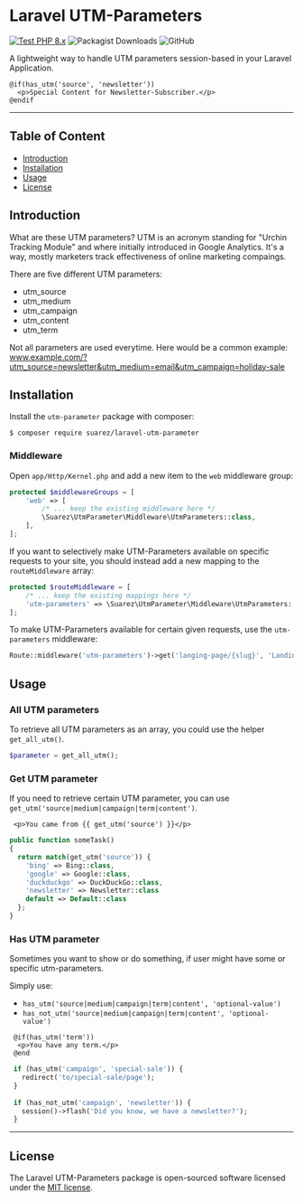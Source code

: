 # Laravel UTM-Parameters

[![Test PHP 8.x](https://github.com/toni-suarez/laravel-utm-parameter/actions/workflows/tests-php8.yml/badge.svg?branch=main)](https://github.com/toni-suarez/laravel-utm-parameter/actions/workflows/tests-php8.yml)
![Packagist Downloads](https://img.shields.io/packagist/dt/suarez/laravel-utm-parameter)
![GitHub](https://img.shields.io/github/license/toni-suarez/laravel-utm-parameter)


A lightweight way to handle UTM parameters session-based in your Laravel Application.

```blade
@if(has_utm('source', 'newsletter'))
  <p>Special Content for Newsletter-Subscriber.</p>
@endif
```

---

## Table of Content

- [Introduction](#introduction)
- [Installation](#installation)
- [Usage](#usage)
- [License](#license)

## Introduction

What are these UTM parameters? UTM is an acronym standing for "Urchin Tracking Module" and where initially introduced in Google Analytics. It's a way, mostly marketers track effectiveness of online marketing compaings.

There are five different UTM parameters:
- utm_source
- utm_medium
- utm_campaign
- utm_content
- utm_term

Not all parameters are used everytime. 
Here would be a common example: www.example.com/?utm_source=newsletter&utm_medium=email&utm_campaign=holiday-sale


## Installation

Install the `utm-parameter` package with composer:

```
$ composer require suarez/laravel-utm-parameter
```

### Middleware

Open `app/Http/Kernel.php` and add a new item to the `web` middleware group:

```php
protected $middlewareGroups = [
    'web' => [
        /* ... keep the existing middleware here */
        \Suarez\UtmParameter\Middleware\UtmParameters::class,
    ],
];
```

If you want to selectively make UTM-Parameters available on specific requests to your site, you should instead add a new mapping to the `routeMiddleware` array:

```php
protected $routeMiddleware = [
    /* ... keep the existing mappings here */
    'utm-parameters' => \Suarez\UtmParameter\Middleware\UtmParameters::class,
];
```

To make UTM-Parameters available for certain given requests, use the `utm-parameters` middleware:

```php
Route::middleware('utm-parameters')->get('langing-page/{slug}', 'LandingPageController@show');
```

## Usage

### All UTM parameters

To retrieve all UTM parameters as an array, you could use the helper `get_all_utm()`.

```php
$parameter = get_all_utm();
```

###  Get UTM parameter

If you need to retrieve certain UTM parameter, you can use `get_utm('source|medium|campaign|term|content')`.

```blade
 <p>You came from {{ get_utm('source') }}</p>
```

```php
public function someTask()
{
  return match(get_utm('source')) {
    'bing' => Bing::class,
    'google' => Google::class,
    'duckduckgo' => DuckDuckGo::class,
    'newsletter' => Newsletter::class
    default => Default::class
  };
}
```

### Has UTM parameter

Sometimes you want to show or do something, if user might have some or specific utm-parameters. 

Simply use:
- `has_utm('source|medium|campaign|term|content', 'optional-value')`
- `has_not_utm('source|medium|campaign|term|content', 'optional-value')`

```blade
 @if(has_utm('term'))
  <p>You have any term.</p>
 @end
```

```php
 if (has_utm('campaign', 'special-sale')) {
   redirect('to/special-sale/page');
 }
 
 if (has_not_utm('campaign', 'newsletter')) {
   session()->flash('Did you know, we have a newsletter?');
 }
```

---

## License

The Laravel UTM-Parameters package is open-sourced software licensed under the [MIT license](https://opensource.org/licenses/MIT).
